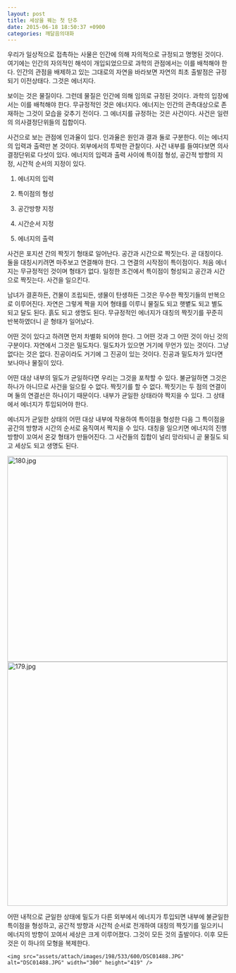 ```yaml
---
layout: post
title: 세상을 꿰는 첫 단추
date: 2015-06-18 18:50:37 +0900
categories: 깨달음의대화
---
```

우리가 일상적으로 접촉하는 사물은 인간에 의해 자의적으로 규정되고 명명된 것이다. 여기에는 인간의 자의적인 해석이 개입되었으므로 과학의 관점에서는 이를 배척해야 한다. 인간의 관점을 배제하고 있는 그대로의 자연을 바라보면 자연의 최초 출발점은 규정되기 이전상태다. 그것은 에너지다. 

  


보이는 것은 물질이다. 그런데 물질은 인간에 의해 임의로 규정된 것이다. 과학의 입장에서는 이를 배척해야 한다. 무규정적인 것은 에너지다. 에너지는 인간의 관측대상으로 존재하는 그것이 모습을 갖추기 전이다. 그 에너지를 규정하는 것은 사건이다. 사건은 일련의 의사결정단위들의 집합이다. 

  


사건으로 보는 관점에 인과율이 있다. 인과율은 원인과 결과 둘로 구분한다. 이는 에너지의 입력과 출력만 본 것이다. 외부에서의 투박한 관찰이다. 사건 내부를 들여다보면 의사결정단위로 다섯이 있다. 에너지의 입력과 출력 사이에 특이점 형성, 공간적 방향의 지정, 시간적 순서의 지정이 있다. 

  


1) 에너지의 입력  
      
2) 특이점의 형성  
      
3) 공간방향 지정  
      
4) 시간순서 지정  
      
5) 에너지의 출력 

  


사건은 포지션 간의 짝짓기 형태로 일어난다. 공간과 시간으로 짝짓는다. 곧 대칭이다. 둘을 대칭시키려면 마주보고 연결해야 한다. 그 연결의 시작점이 특이점이다. 처음 에너지는 무규정적인 것이며 형태가 없다. 일정한 조건에서 특이점이 형성되고 공간과 시간으로 짝짓는다. 사건을 일으킨다. 

  


남녀가 결혼하든, 건물이 조립되든, 생물이 탄생하든 그것은 무수한 짝짓기들의 반복으로 이루어진다. 자연은 그렇게 짝을 지어 형태를 이루니 물질도 되고 햇볕도 되고 별도 되고 달도 된다. 흙도 되고 생명도 된다. 무규정적인 에너지가 대칭의 짝짓기를 꾸준히 반복하였더니 곧 형태가 일어났다. 

  


어떤 것이 있다고 하려면 먼저 차별화 되어야 한다. 그 어떤 것과 그 어떤 것이 아닌 것의 구분이다. 자연에서 그것은 밀도차다. 밀도차가 있으면 거기에 무언가 있는 것이다. 그냥 없다는 것은 없다. 진공이라도 거기에 그 진공이 있는 것이다. 진공과 밀도차가 있다면 보나마나 물질이 있다. 

  


어떤 대상 내부의 밀도가 균일하다면 우리는 그것을 포착할 수 있다. 불균일하면 그것은 하나가 아니므로 사건을 일으킬 수 없다. 짝짓기를 할 수 없다. 짝짓기는 두 점의 연결이며 둘의 연결선은 하나이기 때문이다. 내부가 균일한 상태라야 짝지을 수 있다. 그 상태에서 에너지가 투입되어야 한다. 

  


에너지가 균일한 상태의 어떤 대상 내부에 작용하여 특이점을 형성한 다음 그 특이점을 공간의 방향과 시간의 순서로 움직여서 짝지을 수 있다. 대칭을 일으키면 에너지의 진행방향이 꼬여서 온갖 형태가 만들어진다. 그 사건들의 집합이 널리 망라되니 곧 물질도 되고 세상도 되고 생명도 된다. 

  


<img src="assets/attach/images/198/533/600/180.jpg" alt="180.jpg" width="500" height="467" />

<img src="assets/attach/images/198/533/600/179.jpg" alt="179.jpg" width="500" height="554" />

  


어떤 내적으로 균일한 상태에 밀도가 다른 외부에서 에너지가 투입되면 내부에 불균일한 특이점을 형성하고, 공간적 방향과 시간적 순서로 전개하여 대칭의 짝짓기를 일으키니 에너지의 방향이 꼬여서 세상은 크게 이루어졌다. 그것이 모든 것의 출발이다. 이후 모든 것은 이 하나의 모형을 복제한다.



  



 
    <img src="assets/attach/images/198/533/600/DSC01488.JPG" alt="DSC01488.JPG" width="300" height="419" />
